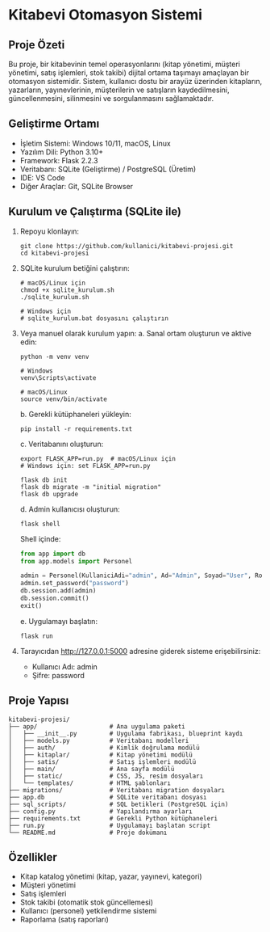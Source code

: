 # Kitabevi Otomasyon Sistemi

## Proje Özeti
Bu proje, bir kitabevinin temel operasyonlarını (kitap yönetimi, müşteri yönetimi, satış işlemleri, stok takibi) dijital ortama taşımayı amaçlayan bir otomasyon sistemidir. Sistem, kullanıcı dostu bir arayüz üzerinden kitapların, yazarların, yayınevlerinin, müşterilerin ve satışların kaydedilmesini, güncellenmesini, silinmesini ve sorgulanmasını sağlamaktadır.

## Geliştirme Ortamı
- İşletim Sistemi: Windows 10/11, macOS, Linux
- Yazılım Dili: Python 3.10+
- Framework: Flask 2.2.3
- Veritabanı: SQLite (Geliştirme) / PostgreSQL (Üretim)
- IDE: VS Code
- Diğer Araçlar: Git, SQLite Browser

## Kurulum ve Çalıştırma (SQLite ile)
1. Repoyu klonlayın:
   ```
   git clone https://github.com/kullanici/kitabevi-projesi.git
   cd kitabevi-projesi
   ```

2. SQLite kurulum betiğini çalıştırın:
   ```
   # macOS/Linux için
   chmod +x sqlite_kurulum.sh
   ./sqlite_kurulum.sh
   
   # Windows için
   # sqlite_kurulum.bat dosyasını çalıştırın
   ```

3. Veya manuel olarak kurulum yapın:
   a. Sanal ortam oluşturun ve aktive edin:
      ```
      python -m venv venv
      
      # Windows
      venv\Scripts\activate
      
      # macOS/Linux
      source venv/bin/activate
      ```
   
   b. Gerekli kütüphaneleri yükleyin:
      ```
      pip install -r requirements.txt
      ```
   
   c. Veritabanını oluşturun:
      ```
      export FLASK_APP=run.py  # macOS/Linux için
      # Windows için: set FLASK_APP=run.py
      
      flask db init
      flask db migrate -m "initial migration"
      flask db upgrade
      ```
   
   d. Admin kullanıcısı oluşturun:
      ```
      flask shell
      ```
      
      Shell içinde:
      ```python
      from app import db
      from app.models import Personel
      
      admin = Personel(KullaniciAdi="admin", Ad="Admin", Soyad="User", Rol="Admin")
      admin.set_password("password")
      db.session.add(admin)
      db.session.commit()
      exit()
      ```
   
   e. Uygulamayı başlatın:
      ```
      flask run
      ```

4. Tarayıcıdan http://127.0.0.1:5000 adresine giderek sisteme erişebilirsiniz:
   - Kullanıcı Adı: admin
   - Şifre: password

## Proje Yapısı
```
kitabevi-projesi/
├── app/                    # Ana uygulama paketi
│   ├── __init__.py         # Uygulama fabrikası, blueprint kaydı
│   ├── models.py           # Veritabanı modelleri
│   ├── auth/               # Kimlik doğrulama modülü
│   ├── kitaplar/           # Kitap yönetimi modülü
│   ├── satis/              # Satış işlemleri modülü
│   ├── main/               # Ana sayfa modülü
│   ├── static/             # CSS, JS, resim dosyaları
│   └── templates/          # HTML şablonları
├── migrations/             # Veritabanı migration dosyaları
├── app.db                  # SQLite veritabanı dosyası
├── sql_scripts/            # SQL betikleri (PostgreSQL için)
├── config.py               # Yapılandırma ayarları
├── requirements.txt        # Gerekli Python kütüphaneleri
├── run.py                  # Uygulamayı başlatan script
└── README.md               # Proje dokümanı
```

## Özellikler
- Kitap katalog yönetimi (kitap, yazar, yayınevi, kategori)
- Müşteri yönetimi
- Satış işlemleri
- Stok takibi (otomatik stok güncellemesi)
- Kullanıcı (personel) yetkilendirme sistemi
- Raporlama (satış raporları)